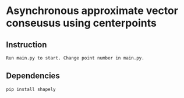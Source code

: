 # Asynchronous approximate vector conseusus using centerpoints


## Instruction
```
Run main.py to start. Change point number in main.py.
```

## Dependencies
```
pip install shapely
```
